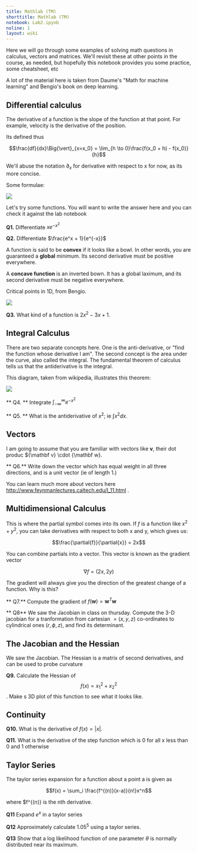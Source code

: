 ```yaml
---
title: Mathlab (TM)
shorttitle: Mathlab (TM)
notebook: Lab2.ipynb
noline: 1
layout: wiki
---
```


Here we will go through some examples of solving math questions in calculus, vectors and matrices. We'll revisit these at other points in the course, as needed, but hopefully this notebook provides you some practice, some cheatsheet, etc

A lot of the material here is taken from Daume's "Math for machine learning" and  Bengio's book on deep learning.

## Differential calculus

The derivative of a function is the slope of the function at that point. For example, velocity is the derivative of the position.

Its defined thus

$$\frac{df}{dx}\Big{\vert}_{x=x_0} = \lim_{h \to 0}\frac{f(x_0 + h) - f(x_0)}{h}$$

We'll abuse the notation $\partial_x$ for derivative with respect to x for now, as its more concise.

Some formulae:

![](https://www.dropbox.com/s/ouihdyln5nneh90/Screenshot%202017-02-03%2002.41.02.png?dl=1)

Let's try some functions. You will want to write the answer here and you can check it against the lab notebook

**Q1.** Differentiate $xe^{-x^2}$

**Q2.** Differentiate  $\frac{e^x + 1}{e^{-x}}$


A function is said to be **convex** if it looks like a bowl. In other words, you are guaranteed a **global** minimum. Its second derivative must be positive everywhere.

A **concave function** is an inverted bown. It has a global laximum, and its second derivative must be negative everywhere.

Critical points in 1D, from Bengio.

![](https://www.dropbox.com/s/196s7o9cbrjbbjx/Screenshot%202017-02-03%2003.20.30.png?dl=1)

**Q3.** What kind of a function is $2x^2 - 3x + 1$.

## Integral Calculus

There are two separate concepts here. One is the anti-derivative, or "find the function whose derivative I am". The second concept is the area under the curve, also called the integral. The fundamental theorem of calculus tells us that the antiderivative is the integral. 

This diagram, taken from wikipedia, illustrates this theorem:

![](https://upload.wikimedia.org/wikipedia/commons/e/e6/FTC_geometric.svg)

** Q4. ** Integrate  $\int_{-\infty}^{\infty} e^{-x^2}$

** Q5. ** What is the antiderivative of $x^2$; ie $\int x^2 dx$.

## Vectors

I am going to assume that you are familiar with vectors like  ${\mathbf v}$, their dot produc ${\mathbf v} \cdot {\mathbf w}. 

** Q6.** Write down the vector which has equal weight in all three directions, and is a unit vector (ie of length 1.)

You can learn much more about vectors here http://www.feynmanlectures.caltech.edu/I_11.html .

## Multidimensional Calculus

This is where the partial symbol comes into its own. If $f$ is a function like $x^2 + y^2$, you can take derivatives with respect to both x and y, which gives us:

$$\frac{\partial{f}}{\partial{x}} = 2x$$


You can combine partials into a vector. This vector is known as the gradient vector

$$\nabla f = (2x, 2y)$$

The gradient will always give you the direction of the greatest change of a function. Why is this?

** Q7.** Compute the gradient of $f(\mathbf{w}) = \mathbf{w}^T\mathbf{w}$

** Q8** We saw the Jacobian in class on thursday. Compute the 3-D jacobian for a tranformation from cartesian $=(x,y,z)$ co-ordinates to cylindrical ones $(r, \phi, z)$, and find its determinant.

## The Jacobian and the Hessian

We saw the Jacobian. The Hessian is a matrix of second derivatives, and can be used to probe curvature

**Q9.** Calculate the Hessian of $$f(x) = x_1^2 + x_2^2$$. Make s 3D plot of this function to see what it looks like.

## Continuity

**Q10.** What is the derivative of $f(x) = \vert x \vert$. 

**Q11.** What is the derivative of the step function which is 0 for all x less than 0 and 1 otherwise

## Taylor Series

The taylor series expansion for a function about a point a is given as

$$f(x) = \sum_i  \frac{f^{(n)}(x-a)}{n!}x^n$$

where $f^{(n)} is the nth derivative.

**Q11** Expand $e^x$ in a taylor series

**Q12** Approximately calculate $1.05^5$ using a taylor series.

**Q13** Show that a log likelihood function of one parameter $\theta$ is normally distributed near its maximum.

